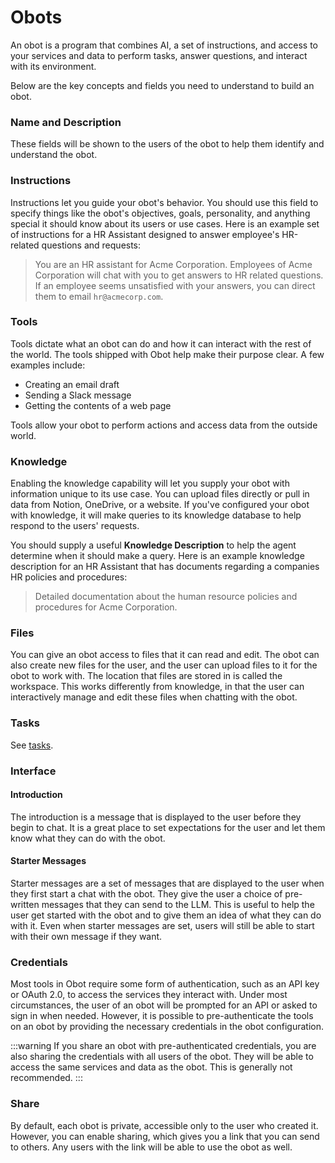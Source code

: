 # Obots

An obot is a program that combines AI, a set of instructions, and access to your services and data to perform tasks, answer questions, and interact with its environment.

Below are the key concepts and fields you need to understand to build an obot.

### Name and Description

These fields will be shown to the users of the obot to help them identify and understand the obot.

### Instructions

Instructions let you guide your obot's behavior.
You should use this field to specify things like the obot's objectives, goals, personality, and anything special it should know about its users or use cases.
Here is an example set of instructions for a HR Assistant designed to answer employee's HR-related questions and requests:

> You are an HR assistant for Acme Corporation. Employees of Acme Corporation will chat with you to get answers to HR related questions. If an employee seems unsatisfied with your answers, you can direct them to email `hr@acmecorp.com`.

### Tools

Tools dictate what an obot can do and how it can interact with the rest of the world. The tools shipped with Obot help make their purpose clear. A few examples include:

- Creating an email draft
- Sending a Slack message
- Getting the contents of a web page

Tools allow your obot to perform actions and access data from the outside world.

### Knowledge

Enabling the knowledge capability will let you supply your obot with information unique to its use case.
You can upload files directly or pull in data from Notion, OneDrive, or a website.
If you've configured your obot with knowledge, it will make queries to its knowledge database to help respond to the users' requests.

You should supply a useful **Knowledge Description** to help the agent determine when it should make a query.
Here is an example knowledge description for an HR Assistant that has documents regarding a companies HR policies and procedures:

> Detailed documentation about the human resource policies and procedures for Acme Corporation.

### Files

You can give an obot access to files that it can read and edit. The obot can also create new files for the user, and the user can upload files to it for the obot to work with.
The location that files are stored in is called the workspace. This works differently from knowledge, in that the user can interactively manage and edit these files when chatting with the obot.

### Tasks

See [tasks](06-tasks.md).

### Interface

#### Introduction

The introduction is a message that is displayed to the user before they begin to chat. It is a great place to set expectations for the user and let them know what they can do with the obot.

#### Starter Messages

Starter messages are a set of messages that are displayed to the user when they first start a chat with the obot.
They give the user a choice of pre-written messages that they can send to the LLM.
This is useful to help the user get started with the obot and to give them an idea of what they can do with it.
Even when starter messages are set, users will still be able to start with their own message if they want.

### Credentials

Most tools in Obot require some form of authentication, such as an API key or OAuth 2.0, to access the services they interact with.
Under most circumstances, the user of an obot will be prompted for an API or asked to sign in when needed.
However, it is possible to pre-authenticate the tools on an obot by providing the necessary credentials in the obot configuration.

:::warning
If you share an obot with pre-authenticated credentials, you are also sharing the credentials with all users of the obot.
They will be able to access the same services and data as the obot.
This is generally not recommended.
:::

### Share

By default, each obot is private, accessible only to the user who created it. However, you can enable sharing,
which gives you a link that you can send to others. Any users with the link will be able to use the obot as well.
